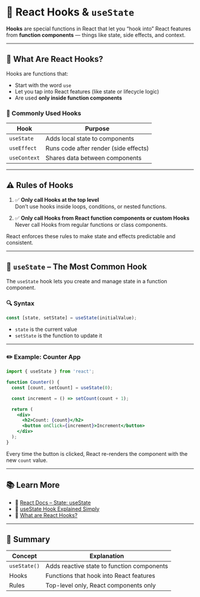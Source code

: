 # 🧠 React Hooks & `useState`

**Hooks** are special functions in React that let you “hook into” React features from **function components** — things like state, side effects, and context.

---

## 📌 What Are React Hooks?

Hooks are functions that:

- Start with the word `use`
- Let you tap into React features (like state or lifecycle logic)
- Are used **only inside function components**

### 🔧 Commonly Used Hooks

| Hook         | Purpose                               |
| ------------ | ------------------------------------- |
| `useState`   | Adds local state to components        |
| `useEffect`  | Runs code after render (side effects) |
| `useContext` | Shares data between components        |

---

## ⚠️ Rules of Hooks

1. ✅ **Only call Hooks at the top level**  
   Don’t use hooks inside loops, conditions, or nested functions.

2. ✅ **Only call Hooks from React function components or custom Hooks**  
   Never call Hooks from regular functions or class components.

React enforces these rules to make state and effects predictable and consistent.

---

## 🎯 `useState` – The Most Common Hook

The `useState` hook lets you create and manage state in a function component.

### 🔍 Syntax

```jsx
const [state, setState] = useState(initialValue);
```

- `state` is the current value
- `setState` is the function to update it

---

### ✏️ Example: Counter App

```jsx
import { useState } from 'react';

function Counter() {
  const [count, setCount] = useState(0);

  const increment = () => setCount(count + 1);

  return (
    <div>
      <h2>Count: {count}</h2>
      <button onClick={increment}>Increment</button>
    </div>
  );
}
```

Every time the button is clicked, React re-renders the component with the new `count` value.

---

## 📚 Learn More

- 🔗 [React Docs – State: useState](https://react.dev/reference/react/useState)
- 🎥 [useState Hook Explained Simply](https://www.youtube.com/watch?v=O6P86uwfdR0)
- 🎥 [What are React Hooks?](https://www.youtube.com/watch?v=f687hBjwFcM)

---

## 🚀 Summary

| Concept      | Explanation                                |
| ------------ | ------------------------------------------ |
| `useState()` | Adds reactive state to function components |
| Hooks        | Functions that hook into React features    |
| Rules        | Top-level only, React components only      |
